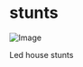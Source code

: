 stunts
======

![Image](https://cloud.githubusercontent.com/assets/378799/5349146/780aabb6-7f2e-11e4-8b78-5485998ff6f0.gif)

Led house stunts

